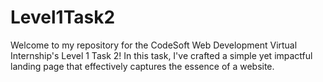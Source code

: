 # Level1Task2
Welcome to my repository for the CodeSoft Web Development Virtual Internship's Level 1 Task 2! In this task, I've crafted a simple yet impactful landing page that effectively captures the essence of a website.
